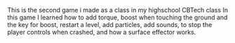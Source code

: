 This is the second game i made as a class in my highschool CBTech class 
In this game I learned how to add torque, boost when touching the ground and the key for boost, restart a level, add particles, add sounds, to stop the player controls when crashed,  and how a surface effector works.

